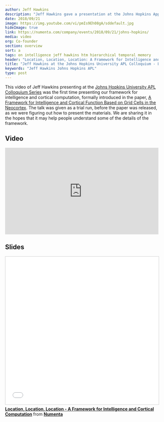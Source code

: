 ```yaml
---
author: Jeff Hawkins
description: "Jeff Hawkins gave a presentation at the Johns Hopkins Applied Physics Lab Colloquium Series where he previewed a framework for understanding how the neocortex works. Watch the video to see him introduce the framework and discuss its implications."
date: 2018/09/21
image: https://img.youtube.com/vi/pmIs9Eh08gA/sddefault.jpg
hideImage: true
link: https://numenta.com/company/events/2018/09/21/johns-hopkins/
media: video
org: Co-founder
section: overview
sort: a
tags: on intelligence jeff hawkins htm hierarchical temporal memory
header: "Location, Location, Location: A Framework for Intelligence and Cortical Computation"
title: "Jeff Hawkins at the Johns Hopkins University APL Colloquium - Location, Location, Location: A Framework for Intelligence and Cortical Computation"
keywords: "Jeff Hawkins Johns Hopkins APL"
type: post
---
```


This video of Jeff Hawkins presenting at the [Johns Hopkins University APL Colloquium Series](/company/events/2018/09/21/johns-hopkins/) was the first time presenting our framework for intelligence and cortical computation, formally introduced in the paper, [A Framework for Intelligence and Cortical Function Based on Grid Cells in the Neocortex](/neuroscience-research/research-publications/papers/a-framework-for-intelligence-and-cortical-function-based-on-grid-cells-in-the-neocortex/). The talk was given as a trial run, before the paper was released, as we were figuring out how to present the materials.  We are sharing it in the hopes that it may help people understand some of the details of the framework.

## Video

<iframe width="504" height="284" src="https://www.youtube.com/embed/pmIs9Eh08gA?ecver=1" frameborder="0" gesture="media" allow="encrypted-media" allowfullscreen></iframe>

## Slides

<iframe src="//www.slideshare.net/slideshow/embed_code/key/DWVVGOiZdFZMh8" width="595" height="485" frameborder="0" marginwidth="0" marginheight="0" scrolling="no" style="border:1px solid #CCC; border-width:1px; margin-bottom:5px; max-width: 100%;" allowfullscreen> </iframe> <div style="margin-bottom:5px"> <strong> <a href="//www.slideshare.net/numenta/location-location-location-a-framework-for-intelligence-and-cortical-computation" title="Location, Location, Location - A Framework for Intelligence and Cortical Computation" target="_blank">Location, Location, Location - A Framework for Intelligence and Cortical Computation</a> </strong> from <strong><a href="https://www.slideshare.net/numenta" target="_blank">Numenta</a></strong> </div>
